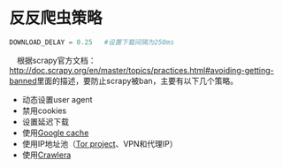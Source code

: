 # 反反爬虫策略



```python
DOWNLOAD_DELAY = 0.25   #设置下载间隔为250ms
```



　根据scrapy官方文档：<http://doc.scrapy.org/en/master/topics/practices.html#avoiding-getting-banned>里面的描述，要防止scrapy被ban，主要有以下几个策略。

- 动态设置user agent
- 禁用cookies
- 设置延迟下载
- 使用[Google cache](http://www.googleguide.com/cached_pages.html)
- 使用IP地址池（[Tor project](https://www.torproject.org/)、VPN和代理IP）
- 使用[Crawlera](http://scrapinghub.com/crawlera)



